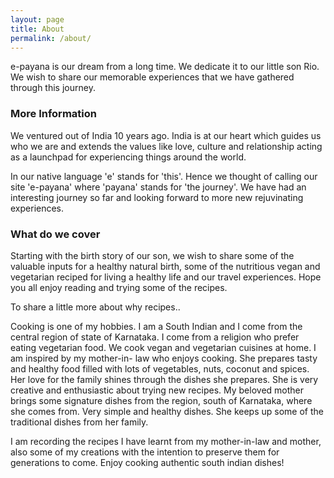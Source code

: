 ```yaml
---
layout: page
title: About
permalink: /about/
---
```


e-payana is our dream from a long time. We dedicate it to our little son Rio. We wish to share our memorable experiences that we have gathered through this journey. 

### More Information

We ventured out of India 10 years ago. India is at our heart which guides us who we are and extends the values like love, culture and relationship acting as a launchpad for experiencing things around the world. 

In our native language 'e' stands for 'this'. Hence we thought of calling our site 'e-payana' where 'payana' stands for 'the journey'. We have had an interesting journey so far and looking forward to more new rejuvinating experiences.

### What do we cover

Starting with the birth story of our son, we wish to share some of the valuable inputs for a healthy natural birth, some of the nutritious vegan and vegetarian reciped for living a healthy life and our travel experiences. Hope you all enjoy reading and trying some of the recipes.

To share a little more about why recipes..

Cooking is one of my hobbies. I am a South Indian and I come from the central region of state of Karnataka. I come from a religion who prefer eating vegetarian food. We cook vegan and vegetarian cuisines at home. I am inspired by my mother-in- law who enjoys cooking. She prepares tasty and healthy food filled with lots of vegetables, nuts, coconut and spices. Her love for the family shines through the dishes she prepares. She is very creative and enthusiastic about trying new recipes. My beloved mother brings some signature dishes from the region, south of Karnataka, where she comes from. Very simple and healthy dishes. She keeps up some of the traditional dishes from her family. 

I am recording the recipes I have learnt from my mother-in-law and mother, also some of my creations with the intention to preserve them for generations to come. Enjoy cooking authentic south indian dishes!

